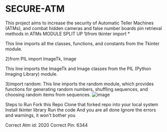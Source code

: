 # SECURE-ATM
This project aims to increase the security of Automatic Teller Machines (ATMs), and combat  hidden cameras and false number boards pin retrieval methods in ATMs
MODULE SPLIT UP
1)from tkinter import *

This line imports all the classes, functions, and constants from the Tkinter module.

2)from PIL import ImageTk, Image

This line imports the ImageTk and Image classes from the PIL (Python Imaging Library) module. 

3)import random:
This line imports the random module, which provides functions for generating random numbers, shuffling sequences, and choosing random items from sequences.
![image](https://github.com/diksha2875/SECURE-ATM/assets/85574934/6e1e0ca0-ac8b-428c-9ba0-c615c2694dc5)

Steps to Run
Fork this Repo
Clone that forked repo into your local system
Install tkinter library
Run the code
And you are all done
Ignore the errors and warnings, it won't bother you

Correct Atm id: 2020
Correct Pin: 6344


